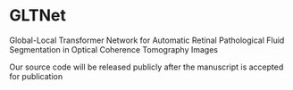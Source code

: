 # GLTNet
Global-Local Transformer Network for Automatic Retinal Pathological Fluid Segmentation in Optical Coherence Tomography Images

Our source code will be released publicly after the manuscript is accepted for publication
